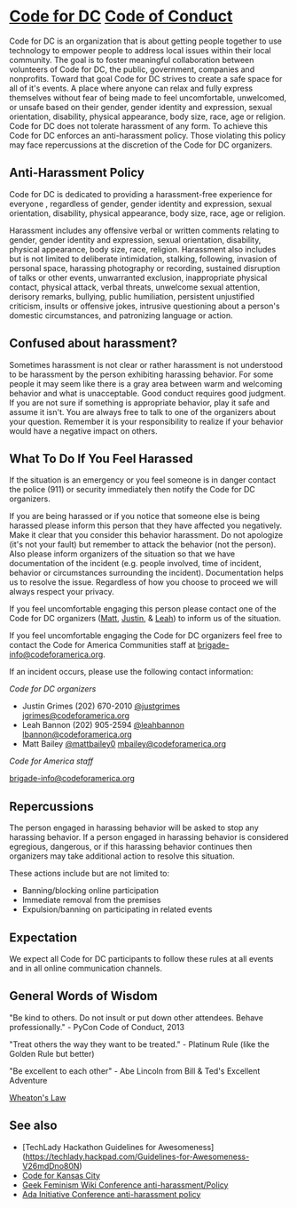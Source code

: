 [Code for DC](http://codefordc.org/) [Code of Conduct](http://en.wikipedia.org/wiki/Code_of_conduct)
=============

Code for DC is an organization that is about getting people together to use technology to empower people to address local issues within their local community. The goal is to foster meaningful collaboration between volunteers of Code for DC, the public, government, companies and nonprofits. Toward that goal Code for DC strives to create a safe space for all of it's events. A place where anyone can relax and fully express themselves without fear of being made to feel uncomfortable, unwelcomed, or unsafe based on their gender, gender identity and expression, sexual orientation, disability, physical appearance, body size, race, age or religion. Code for DC does not tolerate harassment of any form. To achieve this Code for DC enforces an anti-harassment policy. Those violating this policy may face repercussions at the discretion of the Code for DC organizers. 

Anti-Harassment Policy 
-------------

Code for DC is dedicated to providing a harassment-free experience for everyone , regardless of gender, gender identity and expression, sexual orientation, disability, physical appearance, body size, race, age or religion. 

Harassment includes any offensive verbal or written comments relating to gender, gender identity and expression, sexual orientation, disability, physical appearance, body size, race, religion. Harassment also includes but is not limited to deliberate intimidation, stalking, following, invasion of personal space, harassing photography or recording, sustained disruption of talks or other events, unwarranted exclusion, inappropriate physical contact, physical attack, verbal threats, unwelcome sexual attention, derisory remarks, bullying, public humiliation, persistent unjustified criticism, insults or offensive jokes, intrusive questioning about a person's domestic circumstances, and patronizing language or action.

Confused about harassment?
-------------
Sometimes harassment is not clear or rather harassment is not understood to be harassment by the person exhibiting harassing behavior. For some people it may seem like there is a gray area between warm and welcoming behavior and what is unacceptable. Good conduct requires good judgment. If you are not sure if something is appropriate behavior, play it safe and assume it isn't. You are always free to talk to one of the organizers about your question. Remember it is your responsibility to realize if your behavior would have a negative impact on others.

What To Do If You Feel Harassed 
-------------
If the situation is an emergency or you feel someone is in danger contact the police (911) or security immediately then notify the Code for DC organizers.

If you are being harassed or if you notice that someone else is being harassed please inform this person that they have affected you negatively. Make it clear that you consider this behavior harassment. Do not apologize (it's not your fault) but remember to attack the behavior (not the person). Also please inform organizers of the situation so that we have documentation of the incident (e.g. people involved, time of incident, behavior or circumstances surrounding the incident). Documentation helps us to resolve the issue. Regardless of how you choose to proceed we will always respect your privacy. 

If you feel uncomfortable engaging this person please contact one of the Code for DC organizers ([Matt](mailto:mbailey@codeforamerica.org), [Justin](mailto:jgrimes@codeforamerica.org), & [Leah](mailto:lbannon@codeforamerica.org)) to inform us of the situation. 

If you feel uncomfortable engaging the Code for DC organizers feel free to contact the Code for America Communities staff at [brigade-info@codeforamerica.org](mailto:brigade-info@codeforamerica.org). 

If an incident occurs, please use the following contact information:

*Code for DC organizers*

* Justin Grimes (202) 670-2010 [@justgrimes](http://www.twitter.com/justgrimes) [jgrimes@codeforamerica.org](mailto:jgrimes@codeforamerica.org)
* Leah Bannon (202) 905-2594 [@leahbannon](http://www.twitter.com/leahbannon) [lbannon@codeforamerica.org](mailto:lbannon@codeforamerica.org)
* Matt Bailey [@mattbailey0](http://www.twitter.com/mattbailey0) [mbailey@codeforamerica.org](mailto:mbailey@codeforamerica.org)

*Code for America staff*

[brigade-info@codeforamerica.org](brigade-info@codeforamerica.org)

Repercussions 
-------------
The person engaged in harassing behavior will be asked to stop any harassing behavior. If a person engaged in harassing behavior is considered egregious, dangerous, or if this harassing behavior continues then organizers may take additional action to resolve this situation.

These actions include but are not limited to:
* Banning/blocking online participation 
* Immediate removal from the premises 
* Expulsion/banning on participating in related events

Expectation
-------------
We expect all Code for DC participants to follow these rules at all events and in all online communication channels.

General Words of Wisdom 
-------------
"Be kind to others. Do not insult or put down other attendees. Behave professionally." - PyCon Code of Conduct, 2013

"Treat others the way they want to be treated." - Platinum Rule (like the Golden Rule but better)

"Be excellent to each other" - Abe Lincoln from Bill & Ted's Excellent Adventure 

[Wheaton's Law](http://knowyourmeme.com/memes/wheatons-law)

See also
-------------
* [TechLady Hackathon Guidelines for Awesomeness]
(https://techlady.hackpad.com/Guidelines-for-Awesomeness-V26mdDno80N)
* [Code for Kansas City](https://github.com/codeforkansascity/antiharassment-policy)
* [Geek Feminism Wiki Conference anti-harassment/Policy](http://geekfeminism.wikia.com/wiki/Conference_anti-harassment/Policy)
* [Ada Initiative Conference anti-harassment policy](http://adainitiative.org/what-we-do/conference-policies/)
